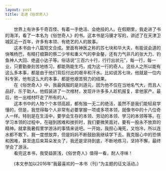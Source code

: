```yaml
---
layout: post
title: 走进《俗世奇人》
---
```



　　世界上有许多千奇百怪、有着一手绝活、会绝技的人。在假期里，我走进了书的海洋，看了一本名为《俗世奇人》的书。这本书是冯骥才写的，讲述了在天津卫城区近一百年，许多有本领、有绝艺的人的故事。        
　　这本书由十八篇短文合成。里面有神医之称的苏七块和华大夫，有能说会道的快嘴杨巴，有精打细算的蔡二少爷和重义气的李金鏊，还有力气非凡的张大力、钓鱼神人大回、绝盗小达子等。俗话说“三百六十行，行行出状元”，每一行，每一业，只要勤奋刻苦地练习，都能熟能生巧，成为这一行的奇人。这些人之所以能有这么多本事，都是由于他们背后付出的艰辛和汗水。比如说苏七块，他就是一位内科专家，他有这么大的本事，都是他艰苦努力的结果。    
　　在《俗世奇人》中，我最佩服的是刘道元，因为他不仅在当地名气大，而且人品好，乐于助人。他假装进了一次棺材，发现许许多多人趁机报复，拿他家产。最后，他一出棺材吓走了所有的人。    
　　这本书中的人物个个本领高超，都有独一无二的绝活，虽然不是我们能轻易学懂的，但是，我觉得每个人非常有必要掌握一项或多项本领，就像书中的十八位奇人一样。特别是在生活中，要学会生存的本领、劳动的本领、学习的本领等等。在学习本领的过程中，在碰到困难和挫折时，我们要微笑面对，要有一股永不放弃的精神。就拿我暑假里学游泳的事情来说吧。一开始，我担心淹死，又怕冷，所以连水都不敢下。我一度想放弃，但是妈妈不断鼓励我继续学下去。我克服心中的恐惧和困难，甚至连后来耳朵发炎了，我还是坚持到底，不断地练习，坚持不懈，最终学会了游泳。    
　　看完这本书，我受益匪浅，《俗世奇人》值得一看，耐人寻味！    

　　(本文参加以2016年“我最喜欢的一本书（刊）”为主题的征文活动。)    
